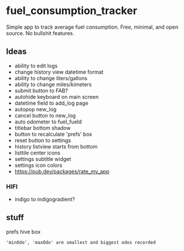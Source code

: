 # fuel_consumption_tracker

Simple app to track average fuel consumption. Free, minimal, and open source. No bullshit features.

## Ideas

- ability to edit logs
- change history view datetime format
- ability to change liters/gallons
- ability to change miles/kimeters
- submit button to FAB?
- autohide keyboard on main screen
- datetime field to add_log page
- autopop new_log
- cancel button to new_log
- auto odometer to fuel_fueld
- titlebar bottom shadow
- button to recalculate 'prefs' box
- reset button to settings
- history listview starts from bottom
- listtile center icons
- settings subtitle widget
- settings icon colors
- https://pub.dev/packages/rate_my_app

### HIFI

- indigo to indigogradient?


## stuff

prefs hive box

    'minOdo', 'maxOdo' are smallest and biggest odos recorded